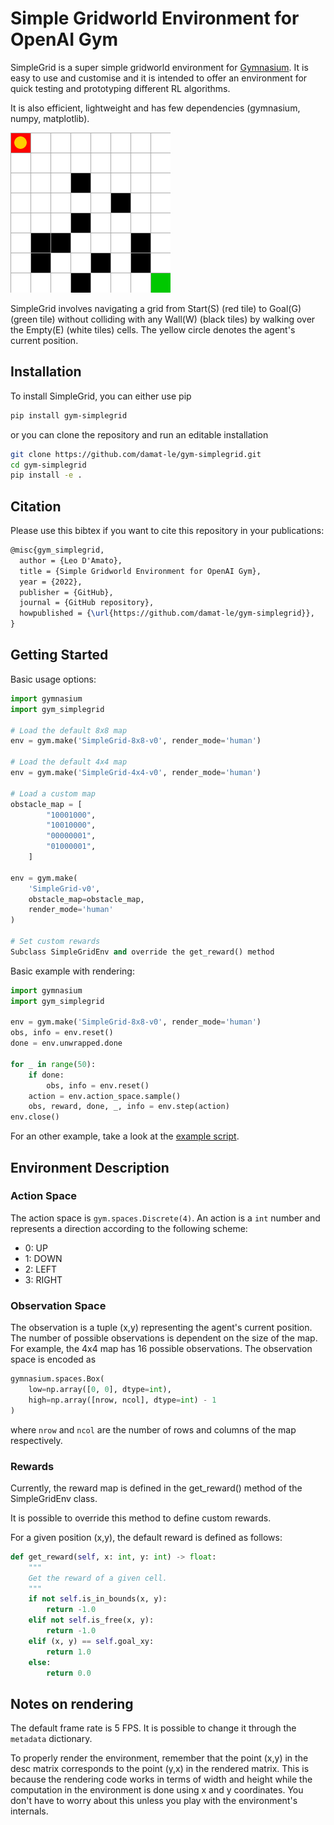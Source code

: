 # Simple Gridworld Environment for OpenAI Gym

SimpleGrid is a super simple gridworld environment for [Gymnasium](https://gymnasium.farama.org/). It is easy to use and customise and it is intended to offer an environment for quick testing and prototyping different RL algorithms.

It is also efficient, lightweight and has few dependencies (gymnasium, numpy, matplotlib). 

![](img/simplegrid.gif)

SimpleGrid involves navigating a grid from Start(S) (red tile) to Goal(G) (green tile) without colliding with any Wall(W) (black tiles) by walking over
the Empty(E) (white tiles) cells. The yellow circle denotes the agent's current position. 


## Installation

To install SimpleGrid, you can either use pip

```bash
pip install gym-simplegrid
```

or you can clone the repository and run an editable installation

```bash
git clone https://github.com/damat-le/gym-simplegrid.git
cd gym-simplegrid
pip install -e .
```


## Citation

Please use this bibtex if you want to cite this repository in your publications:

```tex
@misc{gym_simplegrid,
  author = {Leo D'Amato},
  title = {Simple Gridworld Environment for OpenAI Gym},
  year = {2022},
  publisher = {GitHub},
  journal = {GitHub repository},
  howpublished = {\url{https://github.com/damat-le/gym-simplegrid}},
}
```

## Getting Started

Basic usage options:

```python
import gymnasium
import gym_simplegrid

# Load the default 8x8 map
env = gym.make('SimpleGrid-8x8-v0', render_mode='human')

# Load the default 4x4 map
env = gym.make('SimpleGrid-4x4-v0', render_mode='human')

# Load a custom map
obstacle_map = [
        "10001000",
        "10010000",
        "00000001",
        "01000001",
    ]

env = gym.make(
    'SimpleGrid-v0', 
    obstacle_map=obstacle_map, 
    render_mode='human'
)

# Set custom rewards
Subclass SimpleGridEnv and override the get_reward() method
```

Basic example with rendering:

```python
import gymnasium
import gym_simplegrid

env = gym.make('SimpleGrid-8x8-v0', render_mode='human')
obs, info = env.reset()
done = env.unwrapped.done

for _ in range(50):
    if done:
        obs, info = env.reset()
    action = env.action_space.sample()
    obs, reward, done, _, info = env.step(action)
env.close()
```

For an other example, take a look at the [example script](example.py).


## Environment Description

### Action Space

The action space is `gym.spaces.Discrete(4)`. An action is a `int` number and represents a direction according to the following scheme:

- 0: UP
- 1: DOWN
- 2: LEFT
- 3: RIGHT

### Observation Space

The observation is a tuple (x,y) representing the agent's current position.
The number of possible observations is dependent on the size of the map.
For example, the 4x4 map has 16 possible observations. 
The observation space is encoded as 

```python
gymnasium.spaces.Box(
    low=np.array([0, 0], dtype=int), 
    high=np.array([nrow, ncol], dtype=int) - 1
)
```
where `nrow` and `ncol` are the number of rows and columns of the map respectively.

### Rewards

Currently, the reward map is defined in the get_reward() method of the SimpleGridEnv class.

It is possible to override this method to define custom rewards.

For a given position (x,y), the default reward is defined as follows:

```python 
def get_reward(self, x: int, y: int) -> float:
    """
    Get the reward of a given cell.
    """
    if not self.is_in_bounds(x, y):
        return -1.0
    elif not self.is_free(x, y):
        return -1.0
    elif (x, y) == self.goal_xy:
        return 1.0
    else:
        return 0.0
```

## Notes on rendering

The default frame rate is 5 FPS. It is possible to change it through the `metadata` dictionary. 

To properly render the environment, remember that the point (x,y) in the desc matrix corresponds to the point (y,x) in the rendered matrix.
This is because the rendering code works in terms of width and height while the computation in the environment is done using x and y coordinates.
You don't have to worry about this unless you play with the environment's internals.
